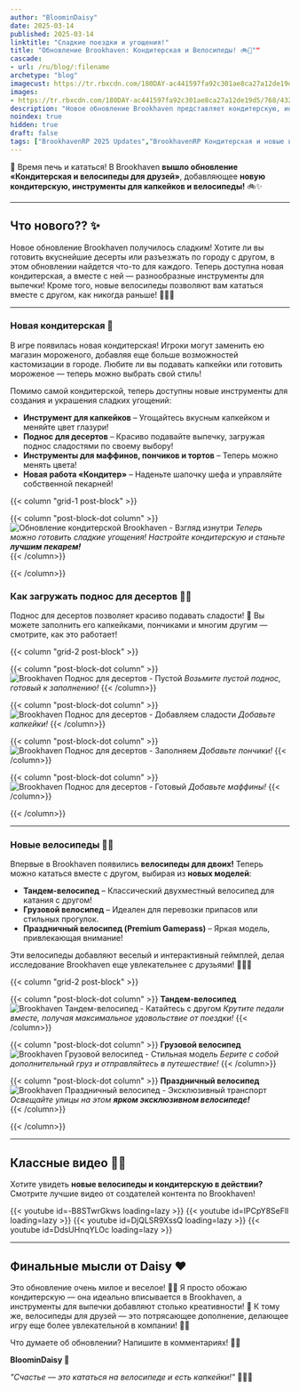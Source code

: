 ```yaml
---
author: "BloominDaisy"
date: 2025-03-14
published: 2025-03-14
linktitle: "Сладкие поездки и угощения!"
title: "Обновление Brookhaven: Кондитерская и Велосипеды! 🚲🧁""
cascade:
- url: /ru/blog/:filename
archetype: "blog"
imagecust: https://tr.rbxcdn.com/180DAY-ac441597fa92c301ae8ca27a12de19d5/768/432/Image/Png/noFilter
images:
- https://tr.rbxcdn.com/180DAY-ac441597fa92c301ae8ca27a12de19d5/768/432/Image/Png/noFilter
description: "Новое обновление Brookhaven представляет кондитерскую, инструменты для капкейков и велосипеды для друзей, позволяя игрокам печь сладости и кататься вместе в стильном формате!"
noindex: true
hidden: true
draft: false
tags: ["BrookhavenRP 2025 Updates","BrookhavenRP Кондитерская и новые велосипеды"]
---
```


🧁 Время печь и кататься! В Brookhaven **вышло обновление «Кондитерская и велосипеды для друзей»**, добавляющее **новую кондитерскую, инструменты для капкейков и велосипеды!** 🚲✨

---

## Что нового?? ✨

Новое обновление Brookhaven получилось сладким! Хотите ли вы готовить вкуснейшие десерты или разъезжать по городу с другом, в этом обновлении найдется что-то для каждого. Теперь доступна новая кондитерская, а вместе с ней — разнообразные инструменты для выпечки! Кроме того, новые велосипеды позволяют вам кататься вместе с другом, как никогда раньше! 🚴‍♂️🍰

---

### Новая кондитерская 🍪

В игре появилась новая кондитерская! Игроки могут заменить ею магазин мороженого, добавляя еще больше возможностей кастомизации в городе. Любите ли вы подавать капкейки или готовить мороженое — теперь можно выбрать свой стиль!

Помимо самой кондитерской, теперь доступны новые инструменты для создания и украшения сладких угощений:

- **Инструмент для капкейков** – Угощайтесь вкусным капкейком и меняйте цвет глазури!  
- **Поднос для десертов** – Красиво подавайте выпечку, загружая поднос сладостями по своему выбору!  
- **Инструменты для маффинов, пончиков и тортов** – Теперь можно менять цвета!  
- **Новая работа «Кондитер»** – Наденьте шапочку шефа и управляйте собственной пекарней!  

{{< column "grid-1 post-block" >}}

{{< column "post-block-dot column" >}}
![Обновление кондитерской Brookhaven - Взгляд изнутри](/images/blog/pastry_shop.webp)
*Теперь можно готовить сладкие угощения! Настройте кондитерскую и станьте **лучшим пекарем!***  
{{< /column>}}

{{< /column>}}

### **Как загружать поднос для десертов 🍰✨**  

Поднос для десертов позволяет красиво подавать сладости! 🍩 Вы можете заполнить его капкейками, пончиками и многим другим — смотрите, как это работает!  

{{< column "grid-2 post-block" >}}

{{< column "post-block-dot column" >}}
![Brookhaven Поднос для десертов - Пустой](/images/blog/dessert_tray_empty.webp)
*Возьмите пустой поднос, готовый к заполнению!*
{{< /column>}}

{{< column "post-block-dot column" >}}
![Brookhaven Поднос для десертов - Добавляем сладости](/images/blog/dessert_tray_loading_cupcakes.webp)
*Добавьте капкейки!*
{{< /column>}}

{{< column "post-block-dot column" >}}
![Brookhaven Поднос для десертов - Заполняем](/images/blog/dessert_tray_loading_donuts.webp)
*Добавьте пончики!*
{{< /column>}}

{{< column "post-block-dot column" >}}
![Brookhaven Поднос для десертов - Готовый](/images/blog/dessert_tray_loading_muffins.webp)
*Добавьте маффины!*
{{< /column>}}

{{< /column>}}

---

### Новые велосипеды 🚴‍♂️

Впервые в Brookhaven появились **велосипеды для двоих!** Теперь можно кататься вместе с другом, выбирая из **новых моделей**:

- **Тандем-велосипед** – Классический двухместный велосипед для катания с другом!  
- **Грузовой велосипед** – Идеален для перевозки припасов или стильных прогулок.  
- **Праздничный велосипед (Premium Gamepass)** – Яркая модель, привлекающая внимание!  

Эти велосипеды добавляют веселый и интерактивный геймплей, делая исследование Brookhaven еще увлекательнее с друзьями! 🚴‍♀️✨

{{< column "grid-2 post-block" >}}

{{< column "post-block-dot column" >}}
**Тандем-велосипед**
![Brookhaven Тандем-велосипед - Катайтесь с другом](/images/blog/tandem_bike.webp)
*Крутите педали вместе, получая максимальное удовольствие от поездки!*
{{< /column>}}

{{< column "post-block-dot column" >}}
**Грузовой велосипед**
![Brookhaven Грузовой велосипед - Стильная модель](/images/blog/cargo_bike.webp)
*Берите с собой дополнительный груз и отправляйтесь в путешествие!*
{{< /column>}}

{{< column "post-block-dot column" >}}
**Праздничный велосипед**
![Brookhaven Праздничный велосипед - Эксклюзивный транспорт](/images/blog/party_bike.webp)
*Освещайте улицы на этом **ярком эксклюзивном велосипеде!***  
{{< /column>}}

{{< /column>}}

---

## Классные видео 🎥✨

Хотите увидеть **новые велосипеды и кондитерскую в действии?** Смотрите лучшие видео от создателей контента по Brookhaven!  

<div class="grid-2 post-vid-dot">
{{< youtube id=-B8STwrGkws loading=lazy >}}
{{< youtube id=IPCpY8SeFlI loading=lazy >}}
{{< youtube id=DjQLSR9XssQ loading=lazy >}}
{{< youtube id=DdsUHnqYLOc loading=lazy >}}
</div>

---

## Финальные мысли от Daisy ❤️  

Это обновление очень милое и веселое! 🧁✨ Я просто обожаю кондитерскую — она идеально вписывается в Brookhaven, а инструменты для выпечки добавляют столько креативности! 🚀 К тому же, велосипеды для друзей — это потрясающее дополнение, делающее игру еще более увлекательной в компании! 🚴‍♀️  

Что думаете об обновлении? Напишите в комментариях! 💬✨  

**BloominDaisy 💜**  

*"Счастье — это кататься на велосипеде и есть капкейки!"* 🚴‍♂️🧁  
